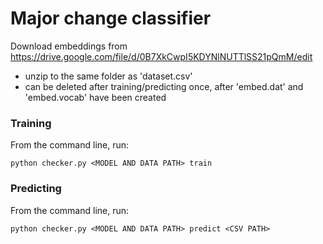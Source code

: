 # Major change classifier

Download embeddings from
https://drive.google.com/file/d/0B7XkCwpI5KDYNlNUTTlSS21pQmM/edit
- unzip to the same folder as 'dataset.csv'
- can be deleted after training/predicting once, after 'embed.dat' and 'embed.vocab' have been created

### Training
From the command line, run:
```
python checker.py <MODEL AND DATA PATH> train
```

### Predicting
From the command line, run:
```
python checker.py <MODEL AND DATA PATH> predict <CSV PATH>
```

